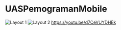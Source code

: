 # UASPemogramanMobile
![Layout 1](https://user-images.githubusercontent.com/37768182/87851323-e1f11b80-c921-11ea-83a7-29a7579181e3.jpeg)
![Layout 2](https://user-images.githubusercontent.com/37768182/87851324-e4ec0c00-c921-11ea-9983-b4aa3fdea2cb.jpeg)
https://youtu.be/d7CeVUYDHEk
